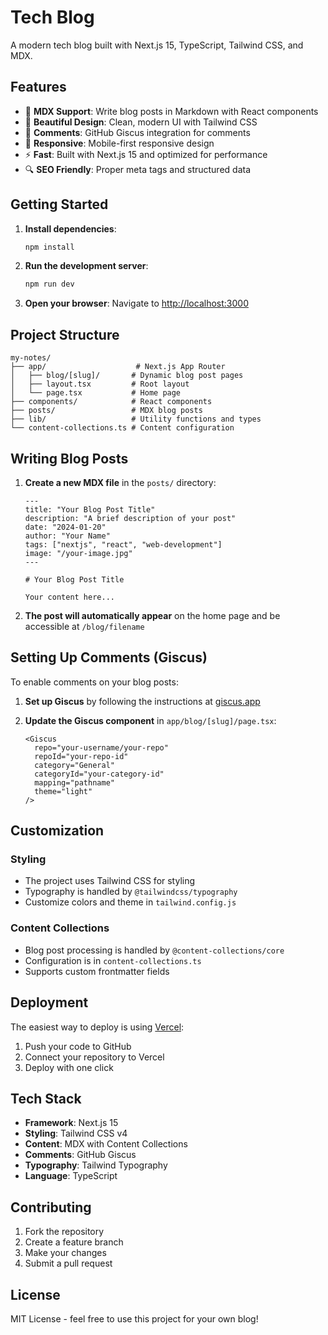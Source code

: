 # Tech Blog

A modern tech blog built with Next.js 15, TypeScript, Tailwind CSS, and MDX.

## Features

- 📝 **MDX Support**: Write blog posts in Markdown with React components
- 🎨 **Beautiful Design**: Clean, modern UI with Tailwind CSS
- 💬 **Comments**: GitHub Giscus integration for comments
- 📱 **Responsive**: Mobile-first responsive design
- ⚡ **Fast**: Built with Next.js 15 and optimized for performance
- 🔍 **SEO Friendly**: Proper meta tags and structured data

## Getting Started

1. **Install dependencies**:
   ```bash
   npm install
   ```

2. **Run the development server**:
   ```bash
   npm run dev
   ```

3. **Open your browser**:
   Navigate to [http://localhost:3000](http://localhost:3000)

## Project Structure

```
my-notes/
├── app/                    # Next.js App Router
│   ├── blog/[slug]/       # Dynamic blog post pages
│   ├── layout.tsx         # Root layout
│   └── page.tsx           # Home page
├── components/            # React components
├── posts/                 # MDX blog posts
├── lib/                   # Utility functions and types
└── content-collections.ts # Content configuration
```

## Writing Blog Posts

1. **Create a new MDX file** in the `posts/` directory:
   ```mdx
   ---
   title: "Your Blog Post Title"
   description: "A brief description of your post"
   date: "2024-01-20"
   author: "Your Name"
   tags: ["nextjs", "react", "web-development"]
   image: "/your-image.jpg"
   ---

   # Your Blog Post Title

   Your content here...
   ```

2. **The post will automatically appear** on the home page and be accessible at `/blog/filename`

## Setting Up Comments (Giscus)

To enable comments on your blog posts:

1. **Set up Giscus** by following the instructions at [giscus.app](https://giscus.app/)

2. **Update the Giscus component** in `app/blog/[slug]/page.tsx`:
   ```tsx
   <Giscus
     repo="your-username/your-repo"
     repoId="your-repo-id"
     category="General"
     categoryId="your-category-id"
     mapping="pathname"
     theme="light"
   />
   ```

## Customization

### Styling
- The project uses Tailwind CSS for styling
- Typography is handled by `@tailwindcss/typography`
- Customize colors and theme in `tailwind.config.js`

### Content Collections
- Blog post processing is handled by `@content-collections/core`
- Configuration is in `content-collections.ts`
- Supports custom frontmatter fields

## Deployment

The easiest way to deploy is using [Vercel](https://vercel.com):

1. Push your code to GitHub
2. Connect your repository to Vercel
3. Deploy with one click

## Tech Stack

- **Framework**: Next.js 15
- **Styling**: Tailwind CSS v4
- **Content**: MDX with Content Collections
- **Comments**: GitHub Giscus
- **Typography**: Tailwind Typography
- **Language**: TypeScript

## Contributing

1. Fork the repository
2. Create a feature branch
3. Make your changes
4. Submit a pull request

## License

MIT License - feel free to use this project for your own blog!